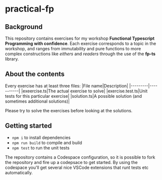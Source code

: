 # practical-fp

## Background
This repository contains exercises for my workshop __Functional Typescript Programming with confidence__.
Each exercise corresponds to a topic in the workshop, and ranges from immutability and pure functions to more complex constructions like _eithers_ and _readers_ through the use of the __fp-ts__ library.

## About the contents
Every exercise has at least three files:
|File name|Description|
|---------|-----------|
|exeercise.ts|The actual exercise to solve|
|exercise.test.ts|Unit tests for this particular exercise|
|solution.ts|A possible solution (and sometimes additional solutions)|

Please try to solve the exercises before looking at the solutions.

## Getting started

* `npm i` to install dependencies
* `npm run build` to compile and build
* `npm test` to run the unit tests

The repository contains a Codespace configuration, so it is possible to fork the repository and fire up a codepsace to get started.
By using the codespace you'll get several nice VSCode extensions that runt tests etc automatically.
